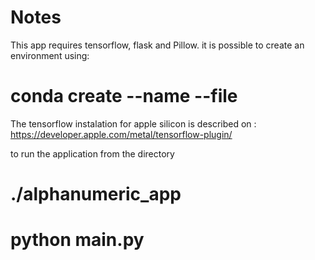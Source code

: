 # Notes 
This app requires tensorflow, flask and Pillow. 
it is possible to create an environment using:
# conda create --name <env> --file <this file>
The tensorflow instalation for apple silicon is described on :
https://developer.apple.com/metal/tensorflow-plugin/

to run the application from the directory
# ./alphanumeric_app
# python main.py


